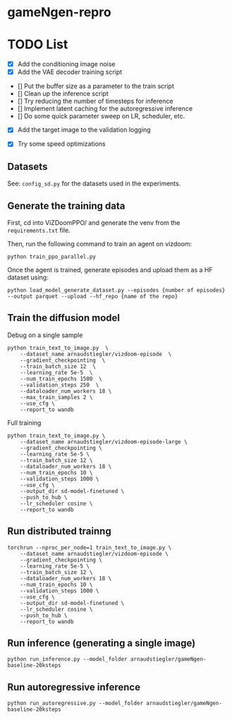 # gameNgen-repro

# TODO List
- [x] Add the conditioning image noise
- [x] Add the VAE decoder training script
- [] Put the buffer size as a parameter to the train script
- [] Clean up the inference script
- [] Try reducing the number of timesteps for inference
- [] Implement latent caching for the autoregressive inference
- [] Do some quick parameter sweep on LR, scheduler, etc.
- [x] Add the target image to the validation logging
- [x] Try some speed optimizations


## Datasets

See: `config_sd.py` for the datasets used in the experiments.


## Generate the training data

First, cd into ViZDoomPPO/ and generate the venv from the `requirements.txt` file.

Then, run the following command to train an agent on vizdoom:
```
python train_ppo_parallel.py
```

Once the agent is trained, generate episodes and upload them as a HF dataset using:
```
python load_model_generate_dataset.py --episodes {number of episodes} --output parquet --upload --hf_repo {name of the repo}
```


## Train the diffusion model

Debug on a single sample
```
python train_text_to_image.py  \
    --dataset_name arnaudstiegler/vizdoom-episode  \
    --gradient_checkpointing  \
    --train_batch_size 12  \
    --learning_rate 5e-5  \
    --num_train_epochs 1500  \
    --validation_steps 250  \
    --dataloader_num_workers 18 \
    --max_train_samples 2 \
    --use_cfg \
    --report_to wandb
```

Full training
```
python train_text_to_image.py \
    --dataset_name arnaudstiegler/vizdoom-episode-large \
    --gradient_checkpointing \
    --learning_rate 5e-5 \
    --train_batch_size 12 \
    --dataloader_num_workers 18 \
    --num_train_epochs 10 \
    --validation_steps 1000 \
    --use_cfg \
    --output_dir sd-model-finetuned \
    --push_to_hub \
    --lr_scheduler cosine \
    --report_to wandb
```

## Run distributed trainng

```
torchrun --nproc_per_node=1 train_text_to_image.py \
    --dataset_name arnaudstiegler/vizdoom-episode \
    --gradient_checkpointing \
    --learning_rate 5e-5 \
    --train_batch_size 12 \
    --dataloader_num_workers 18 \
    --num_train_epochs 10 \
    --validation_steps 1000 \
    --use_cfg \
    --output_dir sd-model-finetuned \
    --lr_scheduler cosine \
    --push_to_hub \
    --report_to wandb
```


## Run inference (generating a single image)

```
python run_inference.py --model_folder arnaudstiegler/gameNgen-baseline-20ksteps
```

## Run autoregressive inference

```
python run_autoregressive.py --model_folder arnaudstiegler/gameNgen-baseline-20ksteps
```
